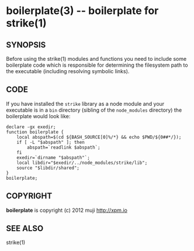 boilerplate(3) -- boilerplate for strike(1)
=============================================

## SYNOPSIS

Before using the strike(1) modules and functions you need to include some boilerplate code which is responsible for determining the filesystem path to the executable (including resolving symbolic links).

## CODE

If you have installed the `strike` library as a node module and your executable is in a `bin` directory (sibling of the `node_modules` directory) the boilerplate would look like:

	declare -gx exedir;
	function boilerplate {
		local abspath=$(cd ${BASH_SOURCE[0]%/*} && echo $PWD/${0##*/});
		if [ -L "$abspath" ]; then
			abspath=`readlink $abspath`;
		fi
		exedir=`dirname "$abspath"`;
		local libdir="$exedir/../node_modules/strike/lib";
		source "$libdir/shared";
	}
	boilerplate;

## COPYRIGHT

**boilerplate** is copyright (c) 2012 muji <http://xpm.io>

## SEE ALSO

strike(1)

[SYNOPSIS]: #SYNOPSIS "SYNOPSIS"
[CODE]: #CODE "CODE"
[COPYRIGHT]: #COPYRIGHT "COPYRIGHT"
[SEE ALSO]: #SEE-ALSO "SEE ALSO"


[strike(1)]: 	strike.1.html
[boilerplate(3)]: boilerplate.3.html
[require(3)]: 	require.3.html
[method(3)]: 	method.3.html
[http(1)]: 	http.1.html
[bake(1)]: 	bake.1.html
[rest(1)]: 	rest.1.html
[curl(1)]: 	http://man.cx/curl(1).html
[tee(1)]: 		http://man.cx/tee(1).html
[bake(1)]: bake.1.html
[http(1)]: http.1.html
[rest(1)]: rest.1.html
[strike(1)]: strike.1.html
